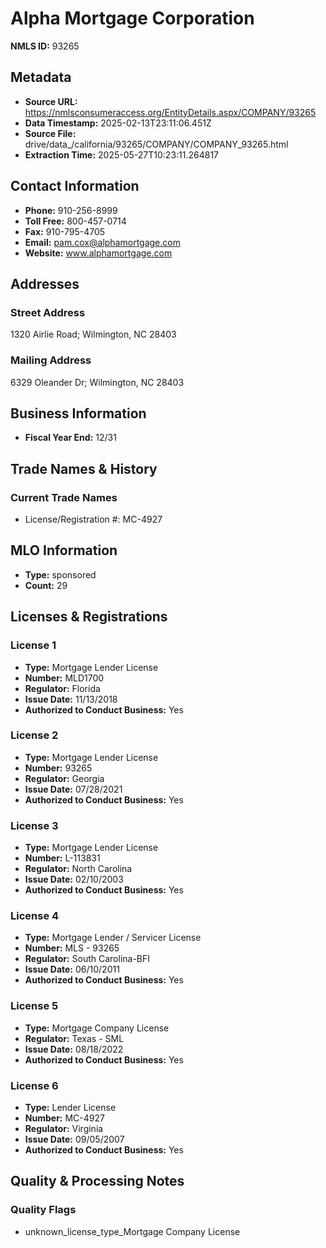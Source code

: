 # Alpha Mortgage Corporation

**NMLS ID:** 93265

## Metadata
- **Source URL:** https://nmlsconsumeraccess.org/EntityDetails.aspx/COMPANY/93265
- **Data Timestamp:** 2025-02-13T23:11:06.451Z
- **Source File:** drive/data_/california/93265/COMPANY/COMPANY_93265.html
- **Extraction Time:** 2025-05-27T10:23:11.264817

## Contact Information
- **Phone:** 910-256-8999
- **Toll Free:** 800-457-0714
- **Fax:** 910-795-4705
- **Email:** pam.cox@alphamortgage.com
- **Website:** www.alphamortgage.com

## Addresses
### Street Address
1320 Airlie Road; Wilmington, NC 28403

### Mailing Address
6329 Oleander Dr; Wilmington, NC 28403

## Business Information
- **Fiscal Year End:** 12/31

## Trade Names & History
### Current Trade Names
- License/Registration #: MC-4927

## MLO Information
- **Type:** sponsored
- **Count:** 29

## Licenses & Registrations

### License 1
- **Type:** Mortgage Lender License
- **Number:** MLD1700
- **Regulator:** Florida
- **Issue Date:** 11/13/2018
- **Authorized to Conduct Business:** Yes

### License 2
- **Type:** Mortgage Lender License
- **Number:** 93265
- **Regulator:** Georgia
- **Issue Date:** 07/28/2021
- **Authorized to Conduct Business:** Yes

### License 3
- **Type:** Mortgage Lender License
- **Number:** L-113831
- **Regulator:** North Carolina
- **Issue Date:** 02/10/2003
- **Authorized to Conduct Business:** Yes

### License 4
- **Type:** Mortgage Lender / Servicer License
- **Number:** MLS - 93265
- **Regulator:** South Carolina-BFI
- **Issue Date:** 06/10/2011
- **Authorized to Conduct Business:** Yes

### License 5
- **Type:** Mortgage Company License
- **Regulator:** Texas - SML
- **Issue Date:** 08/18/2022
- **Authorized to Conduct Business:** Yes

### License 6
- **Type:** Lender License
- **Number:** MC-4927
- **Regulator:** Virginia
- **Issue Date:** 09/05/2007
- **Authorized to Conduct Business:** Yes

## Quality & Processing Notes
### Quality Flags
- unknown_license_type_Mortgage Company License
